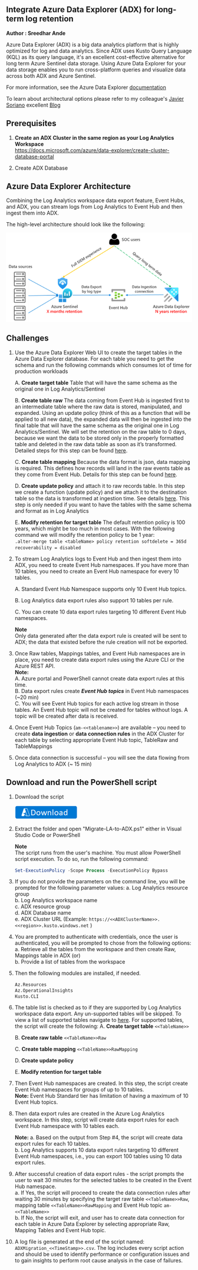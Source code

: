## Integrate Azure Data Explorer (ADX) for long-term log retention
**Author : Sreedhar Ande**

Azure Data Explorer (ADX) is a big data analytics platform that is highly optimized for log and data analytics. Since ADX uses Kusto Query Language (KQL) as its query language, it's an excellent cost-effective alternative for long term Azure Sentinel data storage. Using Azure Data Explorer for your data storage enables you to run cross-platform queries and visualize data across both ADX and Azure Sentinel.

For more information, see the Azure Data Explorer [documentation](https://docs.microsoft.com/azure/sentinel/store-logs-in-azure-data-explorer)

To learn about architectural options please refer to my colleague's [Javier Soriano](https://github.com/javiersoriano) excellent [Blog](https://techcommunity.microsoft.com/t5/azure-sentinel/using-azure-data-explorer-for-long-term-retention-of-azure/ba-p/1883947)  

## Prerequisites
1. **Create an ADX Cluster in the same region as your Log Analytics Workspace**  
	https://docs.microsoft.com/azure/data-explorer/create-cluster-database-portal

2. Create ADX Database

## Azure Data Explorer Architecture

Combining the Log Analytics workspace data export feature, Event Hubs, and ADX, you can stream logs from Log Analytics to Event Hub and then ingest them into ADX. 

The high-level architecture should look like the following:

![ADXArchitecture](./images/AzureDataExplorerArchitecture.png)  

## Challenges
1. Use the Azure Data Explorer Web UI to create the target tables in the Azure Data Explorer database. For each table you need to get the schema and run the following commands which consumes lot of time for production workloads  
  
	A. **Create target table** Table that will have the same schema as the original one in Log Analytics/Sentinel
	
	B. **Create table raw** The data coming from Event Hub is ingested first to an intermediate table where the raw data is stored, manipulated, and expanded. Using an update policy (think of this as a function that will be applied to all new data), the expanded data will then be ingested into the final table that will have the same schema as the original one in Log Analytics/Sentinel. We will set the retention on the raw table to 0 days, because we want the data to be stored only in the properly formatted table and deleted in the raw data table as soon as it’s transformed. Detailed steps for this step can be found [here](https://docs.microsoft.com/azure/data-explorer/ingest-data-no-code?tabs=diagnostic-metrics#create-the-target-tables).    
	
	C. **Create table mapping** Because the data format is json, data mapping is required. This defines how records will land in the raw events table as they come from Event Hub. Details for this step can be found [here](https://docs.microsoft.com/azure/data-explorer/ingest-data-no-code?tabs=diagnostic-metrics#create-table-mappings).    
	
	D. **Create update policy** and attach it to raw records table. In this step we create a function (update policy) and we attach it to the destination table so the data is transformed at ingestion time. See details [here](https://docs.microsoft.com/azure/data-explorer/ingest-data-no-code?tabs=diagnostic-metrics#create-the-update-policy-for-metric-and-log-data). This step is only needed if you want to have the tables with the same schema and format as in Log Analytics  
	
	E.  **Modify retention for target table** The default retention policy is 100 years, which might be too much in most cases. With the following command we will modify the retention policy to be 1 year:    
	```.alter-merge table <tableName> policy retention softdelete = 365d recoverability = disabled  ```  

2.	To stream Log Analytics logs to Event Hub and then ingest them into ADX, you need to create Event Hub namespaces. If you have more than 10 tables, you need to create an Event Hub namespace for every 10 tables.  
 
	A.	Standard Event Hub Namespace supports only 10 Event Hub topics.  
	
	B.	Log Analytics data export rules also support 10 tables per rule.  
	
	C.	You can create 10 data export rules targeting 10 different Event Hub namespaces.
	
	**Note**  
	Only data generated after the data export rule is created will be sent to ADX; the data that existed before the rule creation will not be exported.

3.	Once Raw tables, Mappings tables, and Event Hub namespaces are in place, you need to create data export rules using the Azure CLI or the Azure REST API.  
	**Note:**  
	A. Azure portal and PowerShell cannot create data export rules at this time.    
	B. Data export rules create ***Event Hub topics*** in Event Hub namespaces (~20 min)    
	C. You will see Event Hub topics for each active log stream in those tables. An Event Hub topic will not be created for tables without logs. A topic will be created after data is received.     

4.	Once Event Hub Topics (```am-<<tablename>>```) are available – you need to create **data ingestion** or **data connection rules** in the ADX Cluster for each table by selecting appropriate Event Hub topic, TableRaw and TableMappings    

5.	Once data connection is successful – you will see the data flowing from Log Analytics to ADX (~ 15 min)    


## Download and run the PowerShell script

1. Download the script 
  
   [![Download](./images/Download.png)](https://aka.ms/Sentinel-AzureDataExplorer-Automation)
 
2. Extract the folder and open "Migrate-LA-to-ADX.ps1" either in Visual Studio Code or PowerShell  

   **Note**  
   The script runs from the user's machine. You must allow PowerShell script execution. To do so, run the following command:
   
   ```PowerShell
   Set-ExecutionPolicy -Scope Process -ExecutionPolicy Bypass  
   ```  

3. If you do not provide the parameters on the command line, you will be prompted for the following parameter values:
	a.	Log Analytics resource group  
	b.	Log Analytics workspace name  
	c.	ADX resource group   
	d.	ADX Database name  
	e.	ADX Cluster URL (Example: `https://<<ADXClusterName>>.<<region>>.kusto.windows.net` )

4. You are prompted to authenticate with credentials, once the user is authenticated, you will be prompted to chose from the following options: 
	a. Retrieve all the tables from the workspace and then create Raw, Mappings table in ADX (or)  
	b. Provide a list of tables from the workspace  
	
5. Then the following modules are installed, if needed.
	```
	Az.Resources
	Az.OperationalInsights
	Kusto.CLI
	```
6. The table list is checked as to if they are supported by Log Analytics workspace data export. Any un-supported tables will be skipped. To view a list of supported tables navigate to [here](https://docs.microsoft.com/azure/azure-monitor/logs/logs-data-export?tabs=portal#supported-tables). For supported tables, the script will create the following:
	A. **Create target table** ```<<TableName>>```
		
	B. **Create raw table** ```<<TableName>>Raw```
	
	C. **Create table mapping** ```<<TableName>>RawMapping```
	
	D. **Create update policy** 
	
	E. **Modify retention for target table**
	
7. Then Event Hub namespaces are created. In this step, the script create Event Hub namespaces for groups of up to 10 tables.  
   **Note:** Event Hub Standard tier has limitation of having a maximum of 10 Event Hub topics.
	
8. Then data export rules are created in the Azure Log Analytics workspace. In this step, script will create data export rules for each Event Hub namespace with 10 tables each.  

	**Note:**
	a.	Based on the output from Step #4, the script will create data export rules for each 10 tables.  
	b.	Log Analytics supports 10 data export rules targeting 10 different Event Hub namespaces, i.e., you can export 100 tables using 10 data export rules.  
	
9. After successful creation of data export rules - the script prompts the user to wait 30 minutes for the selected tables to be created in the Event Hub namespace.  
	a. If Yes, the script will proceed to create the data connection rules after waiting 30 minutes by specifying the target raw table ```<<TableName>>Raw```, mapping table ```<<TableName>>RawMapping``` and Event Hub topic ```am-<<TableName>>```  
	b. If No, the script will exit, and user has to create data connection for each table in Azure Data Explorer by selecting appropriate Raw, Mapping Tables and Event Hub topic.  

10. A log file is generated at the end of the script named:  ```ADXMigration_<<TimeStamp>>.csv```. The log includes every script action and should be used to identify performance or configuration issues and to gain insights to perform root cause analysis in the case of failures.  
